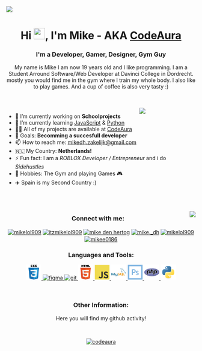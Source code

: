 <img src="https://media.discordapp.net/attachments/483325612899958796/989492926138679316/Picsart_22-06-23_13-31-16-375.png">
<br>

<h1 align="center">Hi <img src="https://raw.githubusercontent.com/Neilblaze/vault-0.1/master/Funny%20gif's/Hi.gif" width=30 height=30">, I'm Mike - AKA <a href=https://codeaura.xyz>CodeAura</a></h1>
<h3 align="center">I'm a Developer, Gamer, Designer, Gym Guy</h3>
<p align="center">
My name is Mike I am now 19 years old and I like programming. I am a Student Arround Software/Web Developer at Davinci College in Dordrecht.
mostly you would find me in the gym where I train my whole body. I also like to play games. And a cup of coffee is also very tasty :)
  </p>
<br>
<br>
<img align='right' src='https://media.discordapp.net/attachments/483325612899958796/989497838771769345/Picsart_22-06-23_13-51-00-781.png' width='150"'>
  
- 🔭 I’m currently working on **Schoolprojects**
- 🌱 I’m currently learning <a href=https://www.javascript.com>JavaScript</a> & <a href=https://www.python.org>Python</a>
- 👨‍💻 All of my projects are available at <a href=https://codeaura.xyz>CodeAura</a>
- 🥅 Goals: <strong>Becomming a succesfull developer</strong>
- 📫 How to reach me: <a href=mailto:mikedh.zakelijk@gmail.com>mikedh.zakelijk@gmail.com</a>
- 🇳🇱 My Country: **Netherlands!**
- ⚡ Fun fact: I am a *ROBLOX Developer / Entrepreneur* and i do *Sidehustles*
- 🏃 Hobbies: The Gym and playing Games 🎮
- ✈️ Spain is my Second Country :)
  
                         
<br>
<br>
  
<a href="https://discord.com/users/332500728964710410"><img align="right" src="https://lanyard.cnrad.dev/api/332500728964710410?bg=343F5B&idleMessage=Contact%20%Me&animated=true" /></a>
  

<h3 align="center">Connect with me:</h3>
<p align="center">
<a href="https://codepen.io/mikelol909" target="blank"><img align="center" src="https://raw.githubusercontent.com/rahuldkjain/github-profile-readme-generator/master/src/images/icons/Social/codepen.svg" alt="mikelol909" height="30" width="40" /></a>
<a href="https://twitter.com/itzmikelol909" target="blank"><img align="center" src="https://raw.githubusercontent.com/rahuldkjain/github-profile-readme-generator/master/src/images/icons/Social/twitter.svg" alt="itzmikelol909" height="30" width="40" /></a>
<a href="https://www.linkedin.com/in/mike-den-hertog-8b1084237/" target="blank"><img align="center" src="https://raw.githubusercontent.com/rahuldkjain/github-profile-readme-generator/master/src/images/icons/Social/linked-in-alt.svg" alt="mike den hertog" height="30" width="40" /></a>
<a href="https://instagram.com/mike._dh" target="blank"><img align="center" src="https://raw.githubusercontent.com/rahuldkjain/github-profile-readme-generator/master/src/images/icons/Social/instagram.svg" alt="mike._dh" height="30" width="40" /></a>
<a href="https://www.youtube.com/c/mikelol909" target="blank"><img align="center" src="https://raw.githubusercontent.com/rahuldkjain/github-profile-readme-generator/master/src/images/icons/Social/youtube.svg" alt="mikelol909" height="30" width="40" /></a>
<a href="https://www.snapchat.com/add/mikee0186" target="blank"><img align="center" src="https://seeklogo.com/images/S/snapchat-logo-F20CDB1199-seeklogo.com.png" alt="mikee0186" height="30" width="30" /></a>
</p>

<h3 align="center">Languages and Tools:</h3>
<p align="center"> <a href="https://www.w3schools.com/css/" target="_blank" rel="noreferrer"> <img src="https://raw.githubusercontent.com/devicons/devicon/master/icons/css3/css3-original-wordmark.svg" alt="css3" width="40" height="40"/> </a> <a href="https://www.figma.com/" target="_blank" rel="noreferrer"> <img src="https://www.vectorlogo.zone/logos/figma/figma-icon.svg" alt="figma" width="40" height="40"/> </a> <a href="https://git-scm.com/" target="_blank" rel="noreferrer"> <img src="https://www.vectorlogo.zone/logos/git-scm/git-scm-icon.svg" alt="git" width="40" height="40"/> </a> <a href="https://www.w3.org/html/" target="_blank" rel="noreferrer"> <img src="https://raw.githubusercontent.com/devicons/devicon/master/icons/html5/html5-original-wordmark.svg" alt="html5" width="40" height="40"/> </a> <a href="https://developer.mozilla.org/en-US/docs/Web/JavaScript" target="_blank" rel="noreferrer"> <img src="https://raw.githubusercontent.com/devicons/devicon/master/icons/javascript/javascript-original.svg" alt="javascript" width="40" height="40"/> </a> <a href="https://www.mysql.com/" target="_blank" rel="noreferrer"> <img src="https://raw.githubusercontent.com/devicons/devicon/master/icons/mysql/mysql-original-wordmark.svg" alt="mysql" width="40" height="40"/> </a> <a href="https://www.photoshop.com/en" target="_blank" rel="noreferrer"> <img src="https://raw.githubusercontent.com/devicons/devicon/master/icons/photoshop/photoshop-line.svg" alt="photoshop" width="40" height="40"/> </a> <a href="https://www.php.net" target="_blank" rel="noreferrer"> <img src="https://raw.githubusercontent.com/devicons/devicon/master/icons/php/php-original.svg" alt="php" width="40" height="40"/> </a> <a href="https://www.python.org" target="_blank" rel="noreferrer"> <img src="https://raw.githubusercontent.com/devicons/devicon/master/icons/python/python-original.svg" alt="python" width="40" height="40"/> </a> </p>
  
<br>
  <h3 align="center">Other Information:</h3>
  <p align="center">Here you will find my github activity!</p>
  <br>
  <p align="center"> <a href="https://github.com/ryo-ma/github-profile-trophy"><img src="https://github-profile-trophy.vercel.app/?username=codeaura&theme=onedark" alt="codeaura" /></a> </p>

